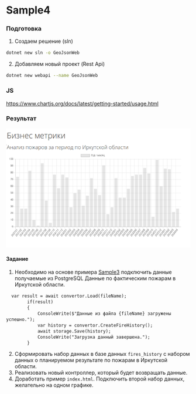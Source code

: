 # Sample4

### Подготовка
1. Создаем решение (sln)
```bash
dotnet new sln -o GeoJsonWeb
```

2. Добавляем новый проект (Rest Api)
```bash
dotnet new webapi --name GeoJsonWeb
```


### JS
https://www.chartjs.org/docs/latest/getting-started/usage.html

### Результат
![image1](./Images/result1.png)

#### Задание
1. Необходимо на основе примера [Sample3](../Sample3/GeoJsonStorage/) подключить данные получаемые из PostgreSQL
Данные по фактическим пожарам в Иркутской области.

```
  var result = await convertor.Load(fileName);
        if(result)
        {
            ConsoleWrite($"Данные из файла {fileName} загружены успешно.");
            var history = convertor.CreateFireHistory();
            await storage.Save(history);
            ConsoleWrite("Загрузка данный завершена.");
        }
```

2. Сформировать набор данных в базе данных `fires_history` с набором данных о планируемом результате по пожарам в Иркутской области.
3. Реализовать новый контроллер, который будет возвращать данные.
4. Доработать пример `index.html`. Подключить второй набор данных, желательно на одном графике.


